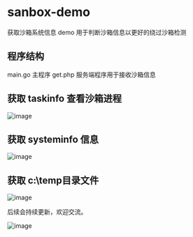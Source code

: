 # sanbox-demo
 获取沙箱系统信息 demo
 用于判断沙箱信息以更好的绕过沙箱检测
## 程序结构
main.go  主程序
get.php  服务端程序用于接收沙箱信息


## 获取 taskinfo 查看沙箱进程
![image](https://github.com/li8u99/sanbox-demo/assets/37184853/08f485bb-cc3f-422b-a4c6-285a8fb702ed)

## 获取 systeminfo 信息
![image](https://github.com/li8u99/sanbox-demo/assets/37184853/112631cd-931f-4ee8-b551-4ea86f350e33)


## 获取 c:\temp目录文件
![image](https://github.com/li8u99/sanbox-demo/assets/37184853/6b9fa01a-9a61-4aff-817c-3a56e1739d3f)


后续会持续更新，欢迎交流。

![image](https://github.com/li8u99/sanbox-demo/assets/37184853/dccd18df-1dcb-4fb5-adc3-297065d17b9b)
